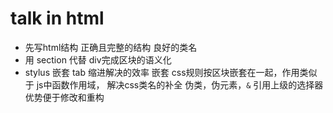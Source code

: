 # talk in html
- 先写html结构
    正确且完整的结构
    良好的类名
- 用 section 代替 div完成区块的语义化
- stylus 嵌套
    tab 缩进解决的效率
    嵌套 css规则按区块嵌套在一起，作用类似于 js中函数作用域， 解决css类名的补全
    伪类，伪元素，`&` 引用上级的选择器 优势便于修改和重构